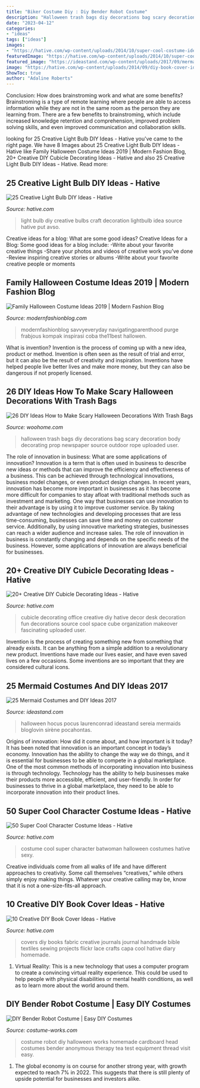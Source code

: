 ```yaml
---
title: "Biker Costume Diy : Diy Bender Robot Costume"
description: "Halloween trash bags diy decorations bag scary decoration body decorating prop newspaper source outdoor rope uploaded user"
date: "2023-04-12"
categories:
- "ideas"
tags: ["ideas"]
images:
- "https://hative.com/wp-content/uploads/2014/10/super-cool-costume-ideas/30-batwoman-costume.jpg"
featuredImage: "https://hative.com/wp-content/uploads/2014/10/super-cool-costume-ideas/30-batwoman-costume.jpg"
featured_image: "https://ideastand.com/wp-content/uploads/2017/09/mermaid-costume-diy/4-mermaid-costume-diy-ideas-tutorials.jpg"
image: "https://hative.com/wp-content/uploads/2014/09/diy-book-cover-ideas/8-cute-book-covers-for-girls.jpg"
ShowToc: true
author: "Adaline Roberts"
---
```



Conclusion: How does brainstroming work and what are some benefits?
Brainstroming is a type of remote learning where people are able to access information while they are not in the same room as the person they are learning from. There are a few benefits to brainstroming, which include increased knowledge retention and comprehension, improved problem solving skills, and even improved communication and collaboration skills.

	

		
looking for 25 Creative Light Bulb DIY Ideas - Hative you've came to the right page. We have 8 Images about 25 Creative Light Bulb DIY Ideas - Hative like Family Halloween Costume Ideas 2019 | Modern Fashion Blog, 20+ Creative DIY Cubicle Decorating Ideas - Hative and also 25 Creative Light Bulb DIY Ideas - Hative. Read more:
		
    
## 25 Creative Light Bulb DIY Ideas - Hative

<img loading=lazy src="https://hative.com/wp-content/uploads/2015/04/light-bulb-ideas/16-creative-light-bulb-diy-ideas.jpg" onerror="this.onerror=null;this.src='https://tse1.mm.bing.net/th?id=OIP.y6CTAVztglG4dK6oiTCM2gHaJ4&amp;pid=15.1';" alt="25 Creative Light Bulb DIY Ideas - Hative">

_Source: hative.com_

>light bulb diy creative bulbs craft decoration lightbulb idea source hative put avso. 

	

Creative ideas for a blog: What are some good ideas?
Creative Ideas for a Blog:
Some good ideas for a blog include: 
-Write about your favorite creative things 
-Share your photos and videos of creative work you’ve done 
-Review inspiring creative stories or albums 
-Write about your favorite creative people or moments

    
## Family Halloween Costume Ideas 2019 | Modern Fashion Blog

<img loading=lazy src="http://modernfashionblog.com/wp-content/uploads/2019/08/Family-Halloween-Costume-Ideas-2019-5.jpg" onerror="this.onerror=null;this.src='https://tse3.mm.bing.net/th?id=OIP.PkJqtyWy4wpK2dtPZoCk4gHaK5&amp;pid=15.1';" alt="Family Halloween Costume Ideas 2019 | Modern Fashion Blog">

_Source: modernfashionblog.com_

>modernfashionblog savvyeveryday navigatingparenthood purge frabjous kompak inspirasi coba the11best hallowen. 

	

What is invention?
Invention is the process of coming up with a new idea, product or method. Invention is often seen as the result of trial and error, but it can also be the result of creativity and inspiration. Inventions have helped people live better lives and make more money, but they can also be dangerous if not properly licensed.

    
## 26 DIY Ideas How To Make Scary Halloween Decorations With Trash Bags

<img loading=lazy src="http://www.woohome.com/wp-content/uploads/2013/10/Diy-Halloween-items-With-Trash-Bags-7-2.jpg" onerror="this.onerror=null;this.src='https://tse3.mm.bing.net/th?id=OIP.lUSX6RPEDdUhbOMG1u6oogHaJ4&amp;pid=15.1';" alt="26 DIY Ideas How to Make Scary Halloween Decorations With Trash Bags">

_Source: woohome.com_

>halloween trash bags diy decorations bag scary decoration body decorating prop newspaper source outdoor rope uploaded user. 

	

The role of innovation in business: What are some applications of innovation?
Innovation is a term that is often used in business to describe new ideas or methods that can improve the efficiency and effectiveness of a business. This can be achieved through technological innovations, business model changes, or even product design changes. In recent years, innovation has become more important in businesses as it has become more difficult for companies to stay afloat with traditional methods such as investment and marketing. One way that businesses can use innovation to their advantage is by using it to improve customer service. By taking advantage of new technologies and developing processes that are less time-consuming, businesses can save time and money on customer service. Additionally, by using innovative marketing strategies, businesses can reach a wider audience and increase sales. The role of innovation in business is constantly changing and depends on the specific needs of the business. However, some applications of innovation are always beneficial for businesses.

    
## 20+ Creative DIY Cubicle Decorating Ideas - Hative

<img loading=lazy src="https://hative.com/wp-content/uploads/2014/06/cubicle-decorating-ideas/22-office-cubicle-decorating-ideas.jpg" onerror="this.onerror=null;this.src='https://tse1.mm.bing.net/th?id=OIP.zfJwYZoAghqS0HreZ5j_fwHaFj&amp;pid=15.1';" alt="20+ Creative DIY Cubicle Decorating Ideas - Hative">

_Source: hative.com_

>cubicle decorating office creative diy hative decor desk decoration fun decorations source cool space cube organization makeover fascinating uploaded user. 

	

Invention is the process of creating something new from something that already exists. It can be anything from a simple addition to a revolutionary new product. Inventions have made our lives easier, and have even saved lives on a few occasions. Some inventions are so important that they are considered cultural icons.

    
## 25 Mermaid Costumes And DIY Ideas 2017

<img loading=lazy src="https://ideastand.com/wp-content/uploads/2017/09/mermaid-costume-diy/4-mermaid-costume-diy-ideas-tutorials.jpg" onerror="this.onerror=null;this.src='https://tse4.mm.bing.net/th?id=OIP.8AW6BWy6SG_sET6BszO-3AHaK6&amp;pid=15.1';" alt="25 Mermaid Costumes and DIY Ideas 2017">

_Source: ideastand.com_

>halloween hocus pocus laurenconrad ideastand sereia mermaids bloglovin sirène pocahontas. 

	

Origins of innovation: How did it come about, and how important is it today?
It has been noted that innovation is an important concept in today’s economy. Innovation has the ability to change the way we do things, and it is essential for businesses to be able to compete in a global marketplace. One of the most common methods of incorporating innovation into business is through technology. Technology has the ability to help businesses make their products more accessible, efficient, and user-friendly. In order for businesses to thrive in a global marketplace, they need to be able to incorporate innovation into their product lines.

    
## 50 Super Cool Character Costume Ideas - Hative

<img loading=lazy src="https://hative.com/wp-content/uploads/2014/10/super-cool-costume-ideas/30-batwoman-costume.jpg" onerror="this.onerror=null;this.src='https://tse2.mm.bing.net/th?id=OIP.OKnekT2OwZNeOfSmlhvEAAHaLI&amp;pid=15.1';" alt="50 Super Cool Character Costume Ideas - Hative">

_Source: hative.com_

>costume cool super character batwoman halloween costumes hative sexy. 

	

Creative individuals come from all walks of life and have different approaches to creativity. Some call themselves “creatives,” while others simply enjoy making things. Whatever your creative calling may be, know that it is not a one-size-fits-all approach.

    
## 10 Creative DIY Book Cover Ideas - Hative

<img loading=lazy src="https://hative.com/wp-content/uploads/2014/09/diy-book-cover-ideas/8-cute-book-covers-for-girls.jpg" onerror="this.onerror=null;this.src='https://tse3.mm.bing.net/th?id=OIP.bBygi3Keh8mPW5Fc2Dv8rwHaJ4&amp;pid=15.1';" alt="10 Creative DIY Book Cover Ideas - Hative">

_Source: hative.com_

>covers diy books fabric creative journals journal handmade bible textiles sewing projects flickr lace crafts capa cool hative diary homemade. 

	

1. Virtual Reality: This is a new technology that uses a computer program to create a convincing virtual reality experience. This could be used to help people with physical disabilities or mental health conditions, as well as to learn more about the world around them. 

    
## DIY Bender Robot Costume | Easy DIY Costumes

<img loading=lazy src="https://photos.costume-works.com/full/robot32.jpg" onerror="this.onerror=null;this.src='https://tse4.mm.bing.net/th?id=OIP.RM1-YZlhSodhcIcs2Q7yIAHaNK&amp;pid=15.1';" alt="DIY Bender Robot Costume | Easy DIY Costumes">

_Source: costume-works.com_

>costume robot diy halloween works homemade cardboard head costumes bender anonymous therapy tea test equipment thread visit easy. 

	

1. The global economy is on course for another strong year, with growth expected to reach 7% in 2022. This suggests that there is still plenty of upside potential for businesses and investors alike.

